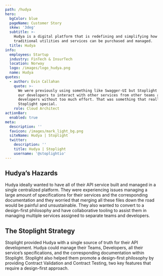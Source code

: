 ```yaml
---
path: /hudya
hero:
  bgColor: blue
  pageName: Customer Story
  skew: '3deg'
  subtitle: >-
    Hudya is a digital platform that is redefining and simplifying how
    traditional utilities and services can be purchased and managed.
  title: Hudya
info:
  employees: Startup
  industry: FinTech & InsurTech
  location: Norway
  logo: /images/logo_hudya.png
  name: Hudya
quotes:
  - author: Evin Callahan
    quote: >-
      We were previously using something like Swagger-UI but Stoplight allowed
      our developers to interact with other services from other teams and
      developers without too much effort. That was something that really made
      Stoplight special.
    role: Cloud Architect
actionBar:
  enabled: true
meta:
  description: ''
  favicon: /images/mark_light_bg.png
  siteName: Hudya | Stoplight
  twitter:
    description: ''
    title: Hudya | Stoplight
    username: '@stoplightio'
---
```


## Hudya’s Hazards

Hudya ideally wanted to have all of their API service built and managed in a single centralized platform. They were experiencing issues managing a large amount of specifications for their services and the corresponding documentation and they worried that merging all these files down the road would be painful and unsustainable. They also wanted to convert to a design-first philosophy and have collaborative tooling to assist them in managing multiple services assigned to separate teams and developers.

## The Stoplight Strategy

Stoplight provided Hudya with a single source of truth for their API development. Hudya could manage their Teams, Developers, all their service’s specifications, and the corresponding documentation within Stoplight. Stoplight also helped them promote a design-first philosophy by providing Contract Validation and Contract Testing, two key features that require a design-first approach.
